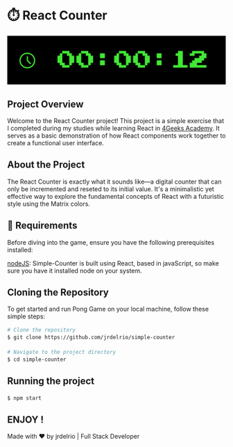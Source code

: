 
# ⏱️ React Counter

<div>
<img src="image.png"/>
</div>

## Project Overview

Welcome to the React Counter project! This project is a simple exercise that I completed during my studies while learning React in [4Geeks Academy](https://4geeks.com/). It serves as a basic demonstration of how React components work together to create a functional user interface.

## About the Project

The React Counter is exactly what it sounds like—a digital counter that can only be incremented and reseted to its initial value. It's a minimalistic yet effective way to explore the fundamental concepts of React with a futuristic style using the Matrix colors.

## 🔧 Requirements
Before diving into the game, ensure you have the following prerequisites installed:

[nodeJS](https://nodejs.org/en): Simple-Counter is built using React, based in javaScript, so make sure you have it installed node on your system.

## Cloning the Repository

To get started and run Pong Game on your local machine, follow these simple steps:

```bash
# Clone the repository
$ git clone https://github.com/jrdelrio/simple-counter

# Navigate to the project directory
$ cd simple-counter
```

## Running the project

```bash
$ npm start
```

## ENJOY !
Made with ❤️ by jrdelrio | Full Stack Developer